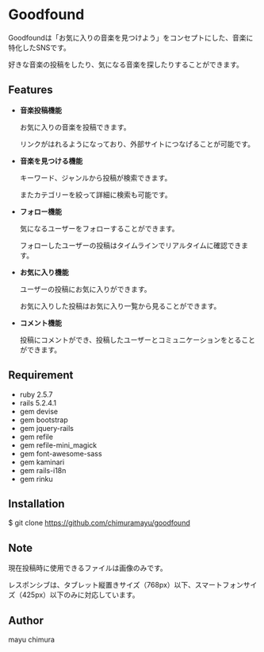 # Goodfound
 
Goodfoundは「お気に入りの音楽を見つけよう」をコンセプトにした、音楽に特化したSNSです。

好きな音楽の投稿をしたり、気になる音楽を探したりすることができます。
 
## Features

* **音楽投稿機能**  

  お気に入りの音楽を投稿できます。

  リンクがはれるようになっており、外部サイトにつなげることが可能です。

* **音楽を見つける機能**  

  キーワード、ジャンルから投稿が検索できます。

  またカテゴリーを絞って詳細に検索も可能です。

* **フォロー機能**  

  気になるユーザーをフォローすることができます。

  フォローしたユーザーの投稿はタイムラインでリアルタイムに確認できます。

* **お気に入り機能**  

  ユーザーの投稿にお気に入りができます。

  お気に入りした投稿はお気に入り一覧から見ることができます。

* **コメント機能**  

  投稿にコメントができ、投稿したユーザーとコミュニケーションをとることができます。
 
## Requirement

* ruby 2.5.7 
* rails 5.2.4.1
* gem devise
* gem bootstrap
* gem jquery-rails
* gem refile
* gem refile-mini_magick
* gem font-awesome-sass
* gem kaminari
* gem rails-i18n
* gem rinku
 
## Installation

$ git clone https://github.com/chimuramayu/goodfound
 
## Note

現在投稿時に使用できるファイルは画像のみです。

レスポンシブは、タブレット縦置きサイズ（768px）以下、スマートフォンサイズ（425px）以下のみに対応しています。
  
## Author

mayu chimura
